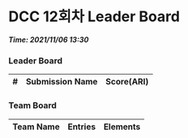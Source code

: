 # DCC 12회차 Leader Board
***Time: 2021/11/06 13:30***

### Leader Board

|#|Submission Name|Score(ARI)|
|:---:|:---:|:---:|

### Team Board

|Team Name|Entries|Elements|
|:---:|:---:|:---:|
